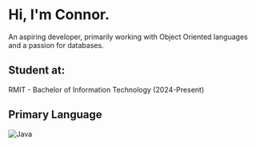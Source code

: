 <h1>Hi, I'm Connor.</h1>

<p>An aspiring developer, primarily working with Object Oriented languages and a passion for databases.</p>

<h2>Student at:</h2>
<p>RMIT - Bachelor of Information Technology (2024-Present)</p>

<h2>Primary Language</h2>
<img src="https://img.shields.io/badge/Java-ED8B00?style=for-the-badge&logo=openjdk&logoColor=white" alt="Java">
